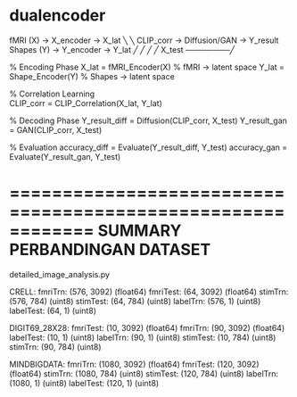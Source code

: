 # dualencoder

fMRI (X) → X_encoder → X_lat ╲
                              ╲ CLIP_corr → Diffusion/GAN → Y_result
Shapes (Y) → Y_encoder → Y_lat ╱           ╱
                               ╱          ╱
                         X_test ────────╱

% Encoding Phase
X_lat = fMRI_Encoder(X)           % fMRI → latent space
Y_lat = Shape_Encoder(Y)          % Shapes → latent space

% Correlation Learning  
CLIP_corr = CLIP_Correlation(X_lat, Y_lat)

% Decoding Phase
Y_result_diff = Diffusion(CLIP_corr, X_test)
Y_result_gan = GAN(CLIP_corr, X_test)

% Evaluation
accuracy_diff = Evaluate(Y_result_diff, Y_test)
accuracy_gan = Evaluate(Y_result_gan, Y_test)


============================================================
SUMMARY PERBANDINGAN DATASET
============================================================
detailed_image_analysis.py


CRELL:
  fmriTrn: (576, 3092) (float64)
  fmriTest: (64, 3092) (float64)
  stimTrn: (576, 784) (uint8)
  stimTest: (64, 784) (uint8)
  labelTrn: (576, 1) (uint8)
  labelTest: (64, 1) (uint8)

DIGIT69_28X28:
  fmriTest: (10, 3092) (float64)
  fmriTrn: (90, 3092) (float64)
  labelTest: (10, 1) (uint8)
  labelTrn: (90, 1) (uint8)
  stimTest: (10, 784) (uint8)
  stimTrn: (90, 784) (uint8)

MINDBIGDATA:
  fmriTrn: (1080, 3092) (float64)
  fmriTest: (120, 3092) (float64)
  stimTrn: (1080, 784) (uint8)
  stimTest: (120, 784) (uint8)
  labelTrn: (1080, 1) (uint8)
  labelTest: (120, 1) (uint8)